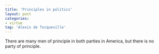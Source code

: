 ```yaml
---
title: 'Principles in politics'
layout: post
categories:
- virtue
tag: 'Alexis de Tocqueville'
---
```


There are many men of principle in both parties in America, but there is no party of principle.